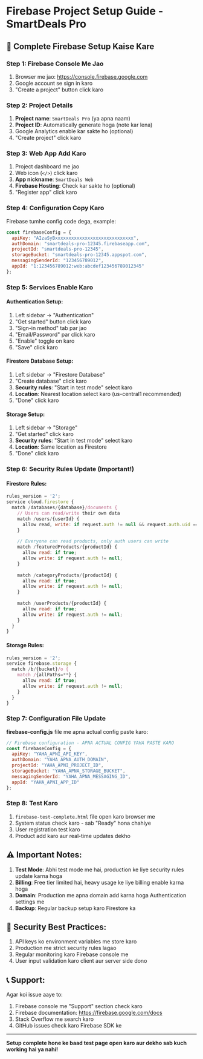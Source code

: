 # Firebase Project Setup Guide - SmartDeals Pro

## 🚀 Complete Firebase Setup Kaise Kare

### Step 1: Firebase Console Me Jao
1. Browser me jao: https://console.firebase.google.com
2. Google account se sign in karo
3. "Create a project" button click karo

### Step 2: Project Details
1. **Project name**: `SmartDeals Pro` (ya apna naam)
2. **Project ID**: Automatically generate hoga (note kar lena)
3. Google Analytics enable kar sakte ho (optional)
4. "Create project" click karo

### Step 3: Web App Add Karo
1. Project dashboard me jao
2. Web icon (`</>`) click karo  
3. **App nickname**: `SmartDeals Web`
4. **Firebase Hosting**: Check kar sakte ho (optional)
5. "Register app" click karo

### Step 4: Configuration Copy Karo
Firebase tumhe config code dega, example:

```javascript
const firebaseConfig = {
  apiKey: "AIzaSyBxxxxxxxxxxxxxxxxxxxxxxxxxxxxx",
  authDomain: "smartdeals-pro-12345.firebaseapp.com", 
  projectId: "smartdeals-pro-12345",
  storageBucket: "smartdeals-pro-12345.appspot.com",
  messagingSenderId: "123456789012",
  appId: "1:123456789012:web:abcdef123456789012345"
};
```

### Step 5: Services Enable Karo

#### Authentication Setup:
1. Left sidebar → "Authentication"
2. "Get started" button click karo
3. "Sign-in method" tab par jao
4. "Email/Password" par click karo
5. "Enable" toggle on karo
6. "Save" click karo

#### Firestore Database Setup:
1. Left sidebar → "Firestore Database" 
2. "Create database" click karo
3. **Security rules**: "Start in test mode" select karo
4. **Location**: Nearest location select karo (us-central1 recommended)
5. "Done" click karo

#### Storage Setup:
1. Left sidebar → "Storage"
2. "Get started" click karo  
3. **Security rules**: "Start in test mode" select karo
4. **Location**: Same location as Firestore
5. "Done" click karo

### Step 6: Security Rules Update (Important!)

#### Firestore Rules:
```javascript
rules_version = '2';
service cloud.firestore {
  match /databases/{database}/documents {
    // Users can read/write their own data
    match /users/{userId} {
      allow read, write: if request.auth != null && request.auth.uid == userId;
    }
    
    // Everyone can read products, only auth users can write
    match /featuredProducts/{productId} {
      allow read: if true;
      allow write: if request.auth != null;
    }
    
    match /categoryProducts/{productId} {
      allow read: if true;
      allow write: if request.auth != null;
    }
    
    match /userProducts/{productId} {
      allow read: if true;
      allow write: if request.auth != null;
    }
  }
}
```

#### Storage Rules:
```javascript
rules_version = '2';
service firebase.storage {
  match /b/{bucket}/o {
    match /{allPaths=**} {
      allow read: if true;
      allow write: if request.auth != null;
    }
  }
}
```

### Step 7: Configuration File Update

**firebase-config.js** file me apna actual config paste karo:

```javascript
// Firebase configuration - APNA ACTUAL CONFIG YAHA PASTE KARO
const firebaseConfig = {
  apiKey: "YAHA_APNI_API_KEY",
  authDomain: "YAHA_APNA_AUTH_DOMAIN", 
  projectId: "YAHA_APNI_PROJECT_ID",
  storageBucket: "YAHA_APNA_STORAGE_BUCKET",
  messagingSenderId: "YAHA_APNA_MESSAGING_ID",
  appId: "YAHA_APNI_APP_ID"
};
```

### Step 8: Test Karo
1. `firebase-test-complete.html` file open karo browser me
2. System status check karo - sab "Ready" hona chahiye
3. User registration test karo
4. Product add karo aur real-time updates dekho

## ⚠️ Important Notes:

1. **Test Mode**: Abhi test mode me hai, production ke liye security rules update karna hoga
2. **Billing**: Free tier limited hai, heavy usage ke liye billing enable karna hoga  
3. **Domain**: Production me apna domain add karna hoga Authentication settings me
4. **Backup**: Regular backup setup karo Firestore ka

## 🔑 Security Best Practices:

1. API keys ko environment variables me store karo
2. Production me strict security rules lagao
3. Regular monitoring karo Firebase console me
4. User input validation karo client aur server side dono

## 📞 Support:

Agar koi issue aaye to:
1. Firebase console me "Support" section check karo
2. Firebase documentation: https://firebase.google.com/docs
3. Stack Overflow me search karo
4. GitHub issues check karo Firebase SDK ke

---

**Setup complete hone ke baad test page open karo aur dekho sab kuch working hai ya nahi!**